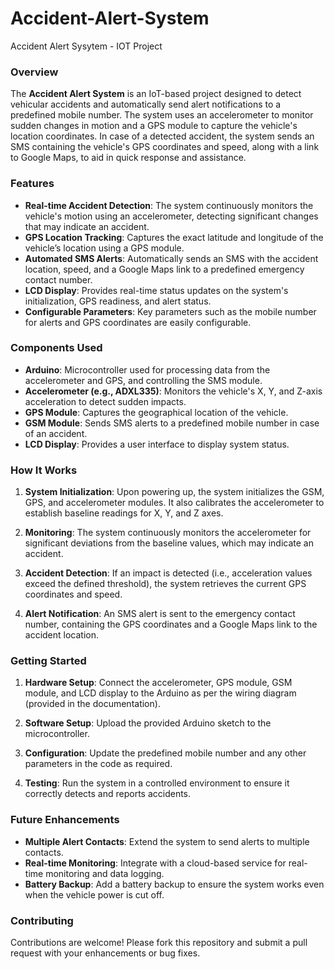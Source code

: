 # Accident-Alert-System
Accident Alert Sysytem - IOT Project

### Overview

The **Accident Alert System** is an IoT-based project designed to detect vehicular accidents and automatically send alert notifications to a predefined mobile number. The system uses an accelerometer to monitor sudden changes in motion and a GPS module to capture the vehicle's location coordinates. In case of a detected accident, the system sends an SMS containing the vehicle's GPS coordinates and speed, along with a link to Google Maps, to aid in quick response and assistance.

### Features

- **Real-time Accident Detection**: The system continuously monitors the vehicle's motion using an accelerometer, detecting significant changes that may indicate an accident.
- **GPS Location Tracking**: Captures the exact latitude and longitude of the vehicle’s location using a GPS module.
- **Automated SMS Alerts**: Automatically sends an SMS with the accident location, speed, and a Google Maps link to a predefined emergency contact number.
- **LCD Display**: Provides real-time status updates on the system's initialization, GPS readiness, and alert status.
- **Configurable Parameters**: Key parameters such as the mobile number for alerts and GPS coordinates are easily configurable.

### Components Used

- **Arduino**: Microcontroller used for processing data from the accelerometer and GPS, and controlling the SMS module.
- **Accelerometer (e.g., ADXL335)**: Monitors the vehicle's X, Y, and Z-axis acceleration to detect sudden impacts.
- **GPS Module**: Captures the geographical location of the vehicle.
- **GSM Module**: Sends SMS alerts to a predefined mobile number in case of an accident.
- **LCD Display**: Provides a user interface to display system status.

### How It Works

1. **System Initialization**: Upon powering up, the system initializes the GSM, GPS, and accelerometer modules. It also calibrates the accelerometer to establish baseline readings for X, Y, and Z axes.
   
2. **Monitoring**: The system continuously monitors the accelerometer for significant deviations from the baseline values, which may indicate an accident.

3. **Accident Detection**: If an impact is detected (i.e., acceleration values exceed the defined threshold), the system retrieves the current GPS coordinates and speed.

4. **Alert Notification**: An SMS alert is sent to the emergency contact number, containing the GPS coordinates and a Google Maps link to the accident location.

### Getting Started

1. **Hardware Setup**: Connect the accelerometer, GPS module, GSM module, and LCD display to the Arduino as per the wiring diagram (provided in the documentation).
   
2. **Software Setup**: Upload the provided Arduino sketch to the microcontroller.

3. **Configuration**: Update the predefined mobile number and any other parameters in the code as required.

4. **Testing**: Run the system in a controlled environment to ensure it correctly detects and reports accidents.

### Future Enhancements

- **Multiple Alert Contacts**: Extend the system to send alerts to multiple contacts.
- **Real-time Monitoring**: Integrate with a cloud-based service for real-time monitoring and data logging.
- **Battery Backup**: Add a battery backup to ensure the system works even when the vehicle power is cut off.

### Contributing

Contributions are welcome! Please fork this repository and submit a pull request with your enhancements or bug fixes.
